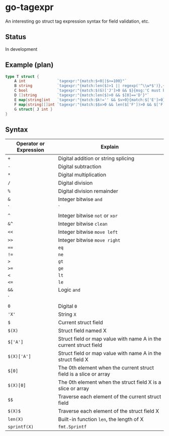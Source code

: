 # go-tagexpr

An interesting go struct tag expression syntax for field validation, etc.

## Status

In development

## Example (plan)

```go
type T struct {
	A int              `tagexpr:"{match:$<0||$>=100}"`
	B string           `tagexpr:"{match:len($)>1 || regexp('^\\w*$')},{msg:sprintf('Invalid B:%s',$)}"`
	C bool             `tagexpr:"{match:$(G)['J']>0 && $}{msg:'C must be true when T.G.J>0'}"`
	D []string         `tagexpr:"{match:len($)>0 && $[0]=='D'}"`
	E map[string]int   `tagexpr:"{match:$k!='' && $v>0}{match:$['E']>0}"`
	F map[string][]int `tagexpr:"{match:$$v>0 && len($['F'])>0 && $['F'][0]>1}"`
	G struct{ J int }
}
```

## Syntax

|Operator or Expression|Explain|
|-----|---------|
|`+`|Digital addition or string splicing|
|`-`|Digital subtraction|
|`*`|Digital multiplication|
|`/`|Digital division|
|`%`|Digital division remainder|
|`&`|Integer bitwise `and`|
|`|`|Integer bitwise `or`|
|`^`|Integer bitwise `not` or `xor`|
|`&^`|Integer bitwise `clean`|
|`<<`|Integer bitwise `move left`|
|`>>`|Integer bitwise `move right`|
|`==`|`eq`|
|`!=`|`ne`|
|`>`|`gt`|
|`>=`|`ge`|
|`<`|`lt`|
|`<=`|`le`|
|`&&`|Logic `and`|
|`||`|Logic `or`|
|`0`|Digital `0`|
|`'X'`|String `X`|
|`$`|Current struct field|
|`$(X)`|Struct field named X|
|`$['A']`|Struct field or map value with name A in the current struct field|
|`$(X)['A']`|Struct field or map value with name A in the struct field X|
|`$[0]`|The 0th element when the current struct field is a slice or array|
|`$(X)[0]`|The 0th element when the struct field X is a slice or array|
|`$$`|Traverse each element of the current struct field|
|`$(X)$`|Traverse each element of the struct field X|
|`len(X)`|Built-in function `len`, the length of X|
|`sprintf(X)`|`fmt.Sprintf`|
